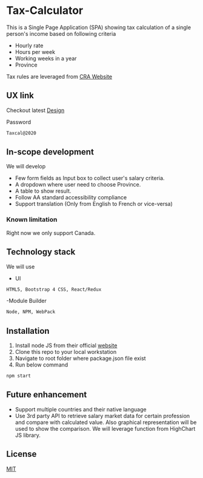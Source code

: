 # Tax-Calculator
This is a Single Page Application (SPA) showing tax calculation of a single person's income based on following criteria
- Hourly rate
- Hours per week
- Working weeks in a year
- Province

Tax rules are leveraged from [CRA Website](https://www.canada.ca/en/revenue-agency/services/tax/individuals/frequently-asked-questions-individuals/canadian-income-tax-rates-individuals-current-previous-years.html)

## UX link
Checkout latest [Design](https://xd.adobe.com/view/70389bcf-c86b-4d70-49a4-26169b8f5501-0609/screen/a190558d-f10c-49ec-beea-5312b044a48a/)

Password
```bash
Taxcal@2020
```

## In-scope development
We will develop
- Few form fields as Input box to collect user's salary criteria.
- A dropdown where user need to choose Province.
- A table to show result.
- Follow AA standard accessibility compliance
- Support translation (Only from English to French or vice-versa)

### Known limitation
Right now we only support Canada.

## Technology stack
We will use
- UI
```bash
HTML5, Bootstrap 4 CSS, React/Redux
```
-Module Builder
```bash
Node, NPM, WebPack
```
## Installation
1) Install node JS from their official [website](https://nodejs.org/en/)
2) Clone this repo to your local workstation
3) Navigate to root folder where package.json file exist
4) Run below command
```bash
npm start
```
## Future enhancement
- Support multiple countries and their native language
- Use 3rd party API to retrieve salary market data for certain profession and compare with calculated value. Also graphical representation will be used to show the comparison. We will leverage function from HighChart JS library.

## License
[MIT](https://choosealicense.com/licenses/mit/)